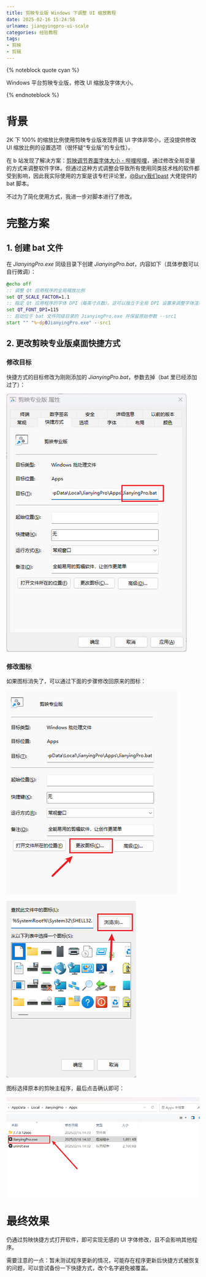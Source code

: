 ```yaml
---
title: 剪映专业版 Windows 下调整 UI 缩放教程
date: 2025-02-16 15:24:58
urlname: jiangyingpro-ui-scale
categories: 经验教程
tags:
- 剪映
- 剪辑
---
```


{% noteblock quote cyan %}

Windows 平台剪映专业版，修改 UI 缩放及字体大小。

{% endnoteblock %}

<!-- more -->

# 背景

2K 下 100% 的缩放比例使用剪映专业版发现界面 UI 字体非常小，还没提供修改 UI 缩放比例的设置选项（很怀疑“专业版”的专业性）。

在 b 站发现了解决方案：[剪映调节界面字体大小 - 哔哩哔哩](https://www.bilibili.com/opus/946283322309345302)，通过修改全局变量的方式来调整软件字体。但通过这种方式调整会导致所有使用同类技术栈的软件都受到影响，因此我实际使用的方案是该专栏评论里，[@Bury我们past](https://space.bilibili.com/26012356) 大佬提供的 bat 脚本。

不过为了简化使用方式，我进一步对脚本进行了修改。

# 完整方案

## 1. 创建 bat 文件

在 *JianyingPro.exe* 同级目录下创建 *JianyingPro.bat*，内容如下（具体参数可以自行微调）：

```bat
@echo off
:: 调整 Qt 应用程序的全局缩放比例
set QT_SCALE_FACTOR=1.1
:: 指定 Qt 应用程序的字体 DPI（每英寸点数）。这可以独立于全局 DPI 设置来调整字体渲染的清晰度和大小
set QT_FONT_DPI=115
:: 启动位于 bat 文件同级目录的 JianyingPro.exe 并保留原始参数 --src1
start "" "%~dp0JianyingPro.exe" --src1
```

## 2. 更改剪映专业版桌面快捷方式

### 修改目标

快捷方式的目标修改为刚刚添加的 *JianyingPro.bat*，参数去掉（bat 里已经添加过了）：

![Snipaste_2025-02-16_14-53-20](%E5%89%AA%E6%98%A0%E4%B8%93%E4%B8%9A%E7%89%88-Windows-%E4%B8%8B%E8%B0%83%E6%95%B4-UI-%E7%BC%A9%E6%94%BE%E6%95%99%E7%A8%8B/Snipaste_2025-02-16_14-53-20-1739691849447-1.png)

### 修改图标

如果图标消失了，可以通过下面的步骤修改回原来的图标：

![Snipaste_2025-02-16_14-56-15](%E5%89%AA%E6%98%A0%E4%B8%93%E4%B8%9A%E7%89%88-Windows-%E4%B8%8B%E8%B0%83%E6%95%B4-UI-%E7%BC%A9%E6%94%BE%E6%95%99%E7%A8%8B/Snipaste_2025-02-16_14-56-15-1739691882465-3.png)

![Snipaste_2025-02-16_14-56-32](%E5%89%AA%E6%98%A0%E4%B8%93%E4%B8%9A%E7%89%88-Windows-%E4%B8%8B%E8%B0%83%E6%95%B4-UI-%E7%BC%A9%E6%94%BE%E6%95%99%E7%A8%8B/Snipaste_2025-02-16_14-56-32-1739691892533-5.png)

图标选择原本的剪映主程序，最后点击确认即可：

![Snipaste_2025-02-16_14-57-08](%E5%89%AA%E6%98%A0%E4%B8%93%E4%B8%9A%E7%89%88-Windows-%E4%B8%8B%E8%B0%83%E6%95%B4-UI-%E7%BC%A9%E6%94%BE%E6%95%99%E7%A8%8B/Snipaste_2025-02-16_14-57-08-1739691898961-7.png)

# 最终效果

仍通过剪映快捷方式打开软件，即可实现无感的 UI 字体修改，且不会影响其他程序。

需要注意的一点：暂未测试程序更新的情况，可能存在程序更新后快捷方式被恢复的问题，可以尝试备份一下快捷方式，改个名字避免被覆盖。
